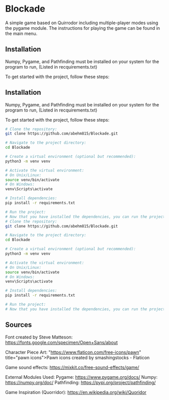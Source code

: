 # Blockade

A simple game based on Quirrodor including multiple-player modes using the pygame module. The instructions for playing the game can be found in the main menu.

## Installation

Numpy, Pygame, and Pathfinding must be installed on your system for the program to run, (Listed in recquirements.txt)

To get started with the project, follow these steps:

## Installation

Numpy, Pygame, and Pathfinding must be installed on your system for the program to run, (Listed in recquirements.txt)

To get started with the project, follow these steps:

```bash
# Clone the repository:
git clone https://github.com/abehm815/Blockade.git

# Navigate to the project directory:
cd Blockade

# Create a virtual environment (optional but recommended):
python3 -m venv venv

# Activate the virtual environment:
# On Unix/Linux:
source venv/bin/activate
# On Windows:
venv\Scripts\activate

# Install dependencies:
pip install -r requirements.txt

# Run the project:
# Now that you have installed the dependencies, you can run the project using the appropriate command.
# Clone the repository:
git clone https://github.com/abehm815/Blockade.git

# Navigate to the project directory:
cd Blockade

# Create a virtual environment (optional but recommended):
python3 -m venv venv

# Activate the virtual environment:
# On Unix/Linux:
source venv/bin/activate
# On Windows:
venv\Scripts\activate

# Install dependencies:
pip install -r requirements.txt

# Run the project:
# Now that you have installed the dependencies, you can run the project using the appropriate command.
```

## Sources
Font created by Steve Matteson: https://fonts.google.com/specimen/Open+Sans/about

Character Piece Art: "https://www.flaticon.com/free-icons/pawn" title="pawn icons">Pawn icons created by smashingstocks - Flaticon

Game sound effects: https://mixkit.co/free-sound-effects/game/

External Modules Used: 
Pygame: https://www.pygame.org/docs/ 
Numpy: https://numpy.org/doc/ 
Pathfinding: https://pypi.org/project/pathfinding/

Game Inspiration (Quorridor): https://en.wikipedia.org/wiki/Quoridor
